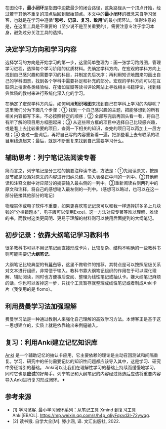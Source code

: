 在图论中，**最小闭环**是指图中边数最少的闭合路径，这条路径从一个顶点开始，经过若干其他不重复的顶点后回到起始顶点。本文中的**最小闭环**的概念来自学习骇客，也就是在学习中遵循“**思考、记录、复习、致用**”的最小闭环法。值得注意的是，在这里工具是不重要的（至少说不是至关重要的），需要注意专注于学习本身，避免过分关注工具的选择。

## 决定学习方向和学习内容
选择学习的方向是开始学习的第一步，这里简单整理为：画一张学习路线图，管理学习进程，选择每个学习阶段的优质材料。先确定学科方向，在宏观的学科方向上找到自己感兴趣和需要学习的科目，并制定先后次序；再利用知识地图来勾画出自己的学科图景，找到各个学科中需要补足和补充的部分。宏观的学科方向可以在互联网上搜索各类经验帖、在诸如豆瓣等读书评论网站上寻找相关书籍评论，找到经典优质的教材来进行系统化深入化的学习。

在确定了宏观学科方向后，如何利用**知识地图**来找到自己在学科上学习的内容呢？这里我们分为下面几个步骤：① 找到一个自己感兴趣的主题，把能够想到的所有相关内容都写下来，不必按照特定的顺序；② 全部写完后再回头看一看，将自己有所了解的项目用方框圈起来；③ 从这些带方框的项目中选择自己比较感兴趣， 或是看上去比较重要的项目，查阅一下相关的知识，查完的项目可以再加上一层方框；④ 查过一些词后，再将自己写的内容重新看一遍，把那些看上去有联系的项目用线连起来；最后，就是不断重复来找到自己需要学习什么。

## 辅助思考：列宁笔记法阅读专著
简而言之，列宁笔记是分三栏的摘要注释读书法，方法是：①先阅读原文，按照章节或是段落对原文的内容进行归纳总结，输入表格正中间的一列中。②其他解读和注释文献中对应部分的摘要输入最右侧的一列中。③重新阅读右侧两列中的原文和注释，将自己的感想输入最左侧的一列中。（感想可以略过，也可以在这一部分链接其他部分的笔记）

物理实体或电子软件不重要，如果更喜欢笔记记录可以和我一样选择拼多多上几块钱的“分栏错题本”，电子版可以使用Excel。这一方法对应专著等难以理解、难读的书，而教材这类更简明、更易于理解的材料则可以使用后面提到的大纲笔记。

## 初步记录：依靠大纲笔记学习教科书
很多教科书可以不用记笔记而直接形成卡片，比较复杂、结构不明确的一些教科书则可能需要记**大纲笔记**。

大纲笔记比较典型的有[幕布](https://mubu.com/app)等，这里不做软件的推荐。其特点是可以按照层级关系对文本进行组织，非常便于输入。教科书靠大纲笔记组织的作用在于可以深化理解、辅助阅读，同时也方便事后查阅、整理为线性笔记或抽认卡。嫌大纲笔记麻烦的话，你也可以省掉这一步，只找个工具暂存就整理成线性笔记或者制成Anki卡片（我使用的是 flomo）。 

## 利用费曼学习法加强理解
费曼学习法是一种通过教别人来强化自己理解的高效学习方法。本博客正是基于这一思想建立的，实质上就是依靠输出来倒逼输入。

## 复习：利用Anki建立记忆知识库
[Anki](https://apps.ankiweb.net/) 是一个辅助记忆的抽认卡应用，它主要依赖的理论是主动召回测试和间隔重复。学习、研究中的任何需要记忆的知识性问题都应该导入其中，这是学习、研究中旁征博引的基础。
Anki可以让我们在理解性学习的基础上持续而缓慢地学习，同时它也是**应试**的好帮手。列宁笔记和大纲笔记的内容经过筛选后应该将重要内容导入Anki进行复习形成闭环。✦

## 参考来源
  - [1] 学习骇客. 最小学习闭环系列：从笔记工具 Xmind 到复习工具 Anki[EB/OL]. https://mp.weixin.qq.com/s/h4p_qIiyFqxvd3I-72ywqg.
  - [2] 读书猴. 自学大全[M]. 滕小涵, 译. 文汇出版社, 2022.